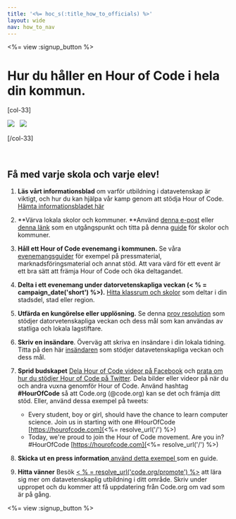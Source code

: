 ```yaml
---
title: '<%= hoc_s(:title_how_to_officials) %>'
layout: wide
nav: how_to_nav
---
```

<%= view :signup_button %>

# Hur du håller en Hour of Code i hela din kommun.

[col-33]

![](/images/fit-275/highlight-obama.png)&nbsp;&nbsp;&nbsp;![](/images/fit-246/dan.jpg)

[/col-33]

<p style="clear:both">&nbsp;</p>

## Få med varje skola och varje elev!

1. **Läs vårt informationsblad** om varför utbildning i datavetenskap är viktigt, och hur du kan hjälpa vår kamp genom att stödja Hour of Code. [Hämta informationsbladet här](/files/hoc-one-pager-public-officials-2016.pdf)

2. **Värva lokala skolor och kommuner. **Använd [denna e-post](<%= resolve_url('/promote/resources#sample-emails') %>) eller [denna länk](<%= resolve_url('/promote/stats') %>) som en utgångspunkt och titta på denna [guide](<%= resolve_url('/how-to') %>) för skolor och kommuner.

3. **Håll ett Hour of Code evenemang i kommunen.** Se våra [evenemangsguider](<%= resolve_url('/how-to/events') %>) för exempel på pressmaterial, marknadsföringsmaterial och annat stöd. Att vara värd för ett event är ett bra sätt att främja Hour of Code och öka deltagandet.

4. **Delta i ett evenemang under datorvetenskapliga veckan (< % = campaign_date('short') %>).** [Hitta klassrum och skolor](<%= resolve_url('/events') %>) som deltar i din stadsdel, stad eller region.

5. **Utfärda en kungörelse eller upplösning.** Se denna [prov resolution](<%= resolve_url('resources/proclamation') %>) som stödjer datorvetenskapliga veckan och dess mål som kan användas av statliga och lokala lagstiftare.

6. **Skriv en insändare**. Överväg att skriva en insändare i din lokala tidning. Titta på den här [insändaren](<%= resolve_url('/promote/op-ed') %>) som stödjer datavetenskapliga veckan och dess mål.

7. **Sprid budskapet** [Dela Hour of Code videor på Facebook](https://www.facebook.com/sharer/sharer.php?u=http%3A%2F%2Fhourofcode.com%2Fus) och [prata om hur du stödjer Hour of Code på Twitter](https://twitter.com/intent/tweet?url=http%3A%2F%2Fhourofcode.com&text=I%27m%20participating%20in%20this%20year%27s%20%23HourOfCode%2C%20are%20you%3F%20%40codeorg&original_referer=https%3A%2F%2Fwww.google.com%2Furl%3Fq%3Dhttps%253A%252F%252Ftwitter.com%252Fshare%253Fhashtags%253D%2526amp%253Brelated%253Dcodeorg%2526amp%253Btext%253DI%252527m%252Bparticipating%252Bin%252Bthis%252Byear%252527s%252B%252523HourOfCode%25252C%252Bare%252Byou%25253F%252B%252540codeorg%2526amp%253Burl%253Dhttp%25253A%25252F%25252Fhourofcode.com%26sa%3DD%26sntz%3D1%26usg%3DAFQjCNE1GLTUbKZfMlEh9Aj5w0iswz6PYQ&related=codeorg&hashtags=). Dela bilder eller videor på när du och andra vuxna genomför Hour of Code. Använd hashtag **#HourOfCode** så att Code.org (@code.org) kan se det och främja ditt stöd. Eller, använd dessa exempel på tweets:
    
    - Every student, boy or girl, should have the chance to learn computer science. Join us in starting with one #HourOfCode [https://hourofcode.com](<%= resolve_url('/') %>)
    - Today, we're proud to join the Hour of Code movement. Are you in? #HourOfCode [https://hourofcode.com](<%= resolve_url('/') %>)   
          
        

8. **Skicka ut en press information**[ använd detta exempel ](<%= resolve_url('/promote/official-press-release') %>) som en guide.

9. **Hitta vänner** Besök [< % = resolve_url('code.org/promote') %>](<%= resolve_url('https://code.org/promote') %>) att lära sig mer om datavetenskaplig utbildning i ditt område. Skriv under uppropet och du kommer att få uppdatering från Code.org om vad som är på gång.

<%= view :signup_button %>